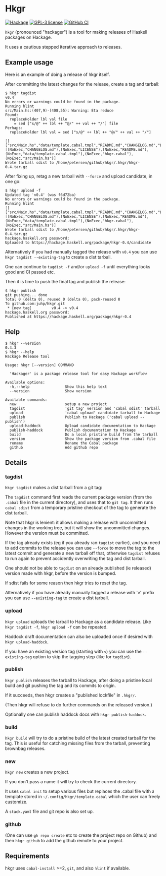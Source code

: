 # Hkgr

[![Hackage](https://img.shields.io/hackage/v/hkgr.svg)](https://hackage.haskell.org/package/hkgr)
[![GPL-3 license](https://img.shields.io/badge/license-GPL--3-blue.svg)](LICENSE)
[![GitHub CI](https://github.com/juhp/hkgr/workflows/build/badge.svg)](https://github.com/juhp/hkgr/actions)

`hkgr` (pronounced "hackager") is a tool for making releases of
Haskell packages on Hackage.

It uses a cautious stepped iterative approach to releases.

## Example usage

Here is an example of doing a release of hkgr itself.

After committing the latest changes for the release, create a tag and tarball:

```shellsession
$ hkgr tagdist
v0.4
No errors or warnings could be found in the package.
Running hlint
src/Main.hs:(407,9)-(408,55): Warning: Eta reduce
Found:
  replaceHolder lbl val file
    = sed ["s/@" ++ lbl ++ "@/" ++ val ++ "/"] file
Perhaps:
  replaceHolder lbl val = sed ["s/@" ++ lbl ++ "@/" ++ val ++ "/"]

[]
["src/Main.hs","data/template.cabal.tmpl","README.md","CHANGELOG.md","LICENSE","hkgr.cabal"]
[(NoExec,"CHANGELOG.md"),(NoExec,"LICENSE"),(NoExec,"README.md"),(NoExec,"data/template.cabal.tmpl"),(NoExec,"hkgr.cabal"),(NoExec,"src/Main.hs")]
Wrote tarball sdist to /home/petersen/github/hkgr/.hkgr/hkgr-0.4.tar.gz
```

After fixing up, retag a new tarball with `--force` and upload candidate,
in one go:

```shellsession
$ hkgr upload -f
Updated tag 'v0.4' (was f6d72ba)
No errors or warnings could be found in the package.
Running hlint
[]
["src/Main.hs","data/template.cabal.tmpl","README.md","CHANGELOG.md","LICENSE","hkgr.cabal"]
[(NoExec,"CHANGELOG.md"),(NoExec,"LICENSE"),(NoExec,"README.md"),(NoExec,"data/template.cabal.tmpl"),(NoExec,"hkgr.cabal"),(NoExec,"src/Main.hs")]
Wrote tarball sdist to /home/petersen/github/hkgr/.hkgr/hkgr-0.4.tar.gz
hackage.haskell.org password:
Uploaded to https://hackage.haskell.org/package/hkgr-0.4/candidate
```

Alternatively if you had manually tagged the release with `v0.4`
you can use `hkgr tagdist --existing-tag` to create a dist tarball.

One can continue to `tagdist -f` and/or `upload -f` until
everything looks good and CI passed etc.

Then it is time to push the final tag and publish the release:

```shellsession
$ hkgr publish
git pushing... done
Total 0 (delta 0), reused 0 (delta 0), pack-reused 0
To github.com:juhp/hkgr.git
 * [new tag]         v0.4 -> v0.4
hackage.haskell.org password:
Published at https://hackage.haskell.org/package/hkgr-0.4
```

## Help

```shellsession
$ hkgr --version
0.4.3
$ hkgr --help
Hackage Release tool

Usage: hkgr [--version] COMMAND

  'Hackager' is a package release tool for easy Hackage workflow

Available options:
  -h,--help                Show this help text
  --version                Show version

Available commands:
  new                      setup a new project
  tagdist                  'git tag' version and 'cabal sdist' tarball
  upload                   'cabal upload' candidate tarball to Hackage
  publish                  Publish to Hackage ('cabal upload --publish')
  upload-haddock           Upload candidate documentation to Hackage
  publish-haddock          Publish documentation to Hackage
  build                    Do a local pristine build from the tarball
  version                  Show the package version from .cabal file
  rename                   Rename the Cabal package
  github                   Add github repo
```

## Details

### tagdist
`hkgr tagdist` makes a dist tarball from a git tag:

The `tagdist` command first reads the current package version
(from the `.cabal` file in the current directory), and uses that to `git tag`.
It then runs `cabal sdist` from a temporary pristine checkout of the tag
to generate the dist tarball.

Note that hkgr is lenient: it allows making a release with uncommitted changes
in the working tree, but it will show the uncommitted changes.
However the version must be committed.

If the tag already exists (eg if you already ran `tagdist` earlier),
and you need to add commits to the release
you can use `--force` to move the tag to the latest commit
and generate a new tarball off that,
otherwise `tagdist` refuses to run again to prevent accidently overwriting
the tag and dist tarball.

One should not be able to `tagdist` on an already published
(ie released) version made with hkgr, before the version is bumped.

If sdist fails for some reason then hkgr tries to reset the tag.

Alternatively if you have already manually tagged a release with 'v' prefix
you can use `--existing-tag` to create a dist tarball.

### upload
`hkgr upload` uploads the tarball to Hackage as a candidate release.
Like `hkgr tagdist -f`, `hkgr upload -f` can be repeated.

Haddock draft documentation can also be uploaded once if desired
with `hkgr upload-haddock`.

If you have an existing version tag (starting with `v`) you can use
the `--existing-tag` option to skip the tagging step (like for `tagdist`).

### publish
`hkgr publish` releases the tarball to Hackage, after doing a pristine
local build and git pushing the tag and its commits to origin.

If it succeeds, then hkgr creates a "published lockfile" in `.hkgr/`.

(Then hkgr will refuse to do further commands on the released version.)

Optionally one can publish haddock docs with `hkgr publish-haddock`.

### build
`hkgr build` will try to do a pristine build of the latest created tarball
for the tag. This is useful for catching missing files from the tarball,
preventing brownbag releases.

### new
`hkgr new` creates a new project.

If you don't pass a name it will try to check the current directory.

It uses `cabal init` to setup various files but replaces the .cabal file
with a template stored in `~/.config/hkgr/template.cabal` which the user
can freely customize.

A `stack.yaml` file and git repo is also set up.

### github
(One can use `gh repo create` etc to create the project repo on Github)
and then `hkgr github` to add the github remote to your project.

## Requirements
hkgr uses `cabal-install` >=2, `git`, and also `hlint` if available.
